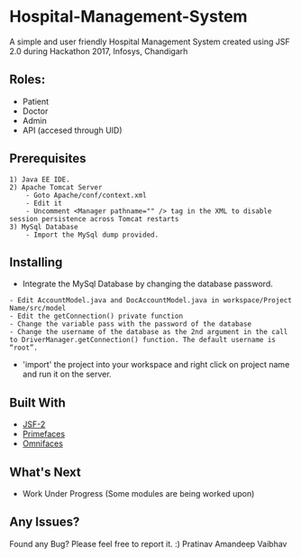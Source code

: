 # Hospital-Management-System
A simple and user friendly Hospital Management System created using JSF 2.0 during Hackathon 2017, Infosys, Chandigarh
<br />
## Roles:
* Patient
* Doctor
* Admin
* API (accesed through UID)

## Prerequisites
```
1) Java EE IDE.
2) Apache Tomcat Server
    - Goto Apache/conf/context.xml
    - Edit it
    - Uncomment <Manager pathname="" /> tag in the XML to disable session persistence across Tomcat restarts
3) MySql Database
    - Import the MySql dump provided.
```
## Installing

* Integrate the MySql Database by changing the database password.
```
- Edit AccountModel.java and DocAccountModel.java in workspace/Project Name/src/model
- Edit the getConnection() private function
- Change the variable pass with the password of the database
- Change the username of the database as the 2nd argument in the call to DriverManager.getConnection() function. The default username is “root”.
```
* 'import' the project into your workspace and right click on project name and run it on the server.
## Built With
* [JSF-2](https://en.wikipedia.org/wiki/JavaServer_Faces)
* [Primefaces](https://www.primefaces.org/)
* [Omnifaces](showcase.omnifaces.org/)

## What's Next
* Work Under Progress (Some modules are being worked upon)

## Any Issues?
Found any Bug? Please feel free to report it. :)
Pratinav
Amandeep
Vaibhav

